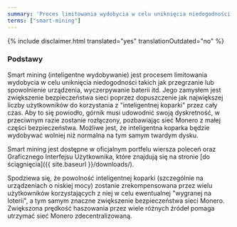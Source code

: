 ```yaml
---
summary: 'Proces limitowania wydobycia w celu uniknięcia niedogodności'
terms: ["smart-mining"]
---
```


{% include disclaimer.html translated="yes" translationOutdated="no" %}

### Podstawy

Smart mining (inteligentne wydobywanie) jest procesem limitowania wydobycia
w celu uniknięcia niedogodności takich jak przegrzanie lub spowolnienie
urządzenia, wyczerpywanie baterii itd. Jego zamysłem jest zwiększenie
bezpieczeństwa sieci poprzez dopuszczenie jak największej liczby
użytkowników do korzystania z "inteligentnej koparki" przez cały czas. Aby
to się powiodło, górnik musi udowodnić swoją dyskretność, w przeciwnym razie
zostanie rozłączony, pozbawiając sieć Monero z małej części
bezpieczeństwa. Możliwe jest, że inteligentna koparka będzie wydobywać
wolniej niż normalna na tym samym twardym dysku.

Smart mining jest dostępne w oficjalnym portfelu wiersza poleceń oraz
Graficznego Interfejsu Użytkownika, które znajdują się na stronie [do
ściągnięcia]({{ site.baseurl }}/downloads/).

Spodziewa się, że powolność inteligentnej koparki (szczególnie na
urządzeniach o niskiej mocy) zostanie zrekompensowana przez wielu
użytkowników korzystających z niej w celu ewentualnej "wygranej na loterii",
a tym samym znaczne zwiększenie bezpieczeństwa sieci Monero. Zwiększona
prędkość haszowania przez wiele różnych źródeł pomaga utrzymać sieć Monero
zdecentralizowaną.
